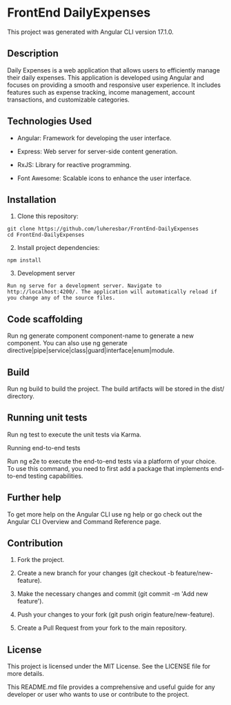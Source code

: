 # FrontEnd DailyExpenses

This project was generated with Angular CLI version 17.1.0.

## Description

  Daily Expenses is a web application that allows users to efficiently manage their daily expenses. This application is developed using Angular and focuses on providing a smooth and responsive user experience. It includes features such as expense tracking, income management, account transactions, and customizable categories.

## Technologies Used

  * Angular: Framework for developing the user interface.

  * Express: Web server for server-side content generation.

  * RxJS: Library for reactive programming.

  * Font Awesome: Scalable icons to enhance the user interface.

## Installation

  1. Clone this repository:

    git clone https://github.com/luheresbar/FrontEnd-DailyExpenses
    cd FrontEnd-DailyExpenses

  2. Install project dependencies:

    npm install

  3. Development server

    Run ng serve for a development server. Navigate to http://localhost:4200/. The application will automatically reload if you change any of the source files.

## Code scaffolding

  Run ng generate component component-name to generate a new component. You can also use ng generate directive|pipe|service|class|guard|interface|enum|module.

## Build

  Run ng build to build the project. The build artifacts will be stored in the dist/ directory.

## Running unit tests

  Run ng test to execute the unit tests via Karma.

  Running end-to-end tests

  Run ng e2e to execute the end-to-end tests via a platform of your choice. To use this command, you need to first add a package that implements end-to-end testing capabilities.

## Further help

  To get more help on the Angular CLI use ng help or go check out the Angular CLI Overview and Command Reference page.

## Contribution

  1. Fork the project.

  2. Create a new branch for your changes (git checkout -b feature/new-feature).

  3. Make the necessary changes and commit (git commit -m 'Add new feature').

  4. Push your changes to your fork (git push origin feature/new-feature).

  5. Create a Pull Request from your fork to the main repository.

## License

  This project is licensed under the MIT License. See the LICENSE file for more details.

  This README.md file provides a comprehensive and useful guide for any developer or user who wants to use or contribute to the project.
